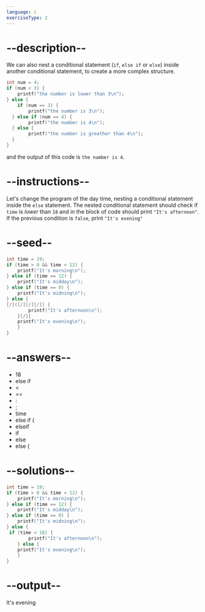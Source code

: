 ```yaml
---
language: c
exerciseType: 2
---
```


# --description--

We can also nest a conditional statement (`if`, `else if` or `else`) inside another conditional statement, to create a more complex structure.
```c
int num = 4;
if (num < 3) {
	printf("the number is lower than 3\n");
} else {
	if (num == 3) {
		printf("the number is 3\n");
  } else if (num == 4) {
		printf("the number is 4\n");
  } else {
		printf("the number is greather than 4\n");
  }
}
```
and the output of this code is `the number is 4`.

# --instructions--

Let's change the program of the day time, nesting a conditional statement inside the `else` statement.
The nested conditional statement should check if `time` is *lower* than `18` and in the block of code should print `"It's afternoon"`.
If the previous condition is `false`, print `"It's evening"`

# --seed--

```c
int time = 19;
if (time > 0 && time < 12) {
    printf("It's morning\n");
} else if (time == 12) {
    printf("It's midday\n");
} else if (time == 0) {
    printf("It's midning\n");
} else {
[/]([/][/][/]) {
        printf("It's afternoon\n");
    }[/]{
    printf("It's evening\n");
    }
}
```

# --answers--

- 18
-  else if 
-  < 
-  == 
- :
- ;
- time
-  else if {
-  elseif 
-  if 
-  else 
-  else {

# --solutions--

```c
int time = 19;
if (time > 0 && time < 12) {
    printf("It's morning\n");
} else if (time == 12) {
    printf("It's midday\n");
} else if (time == 0) {
    printf("It's midning\n");
} else {
 if (time < 18) {
        printf("It's afternoon\n");
    } else {
    printf("It's evening\n");
    }
}
```

# --output--

It's evening
